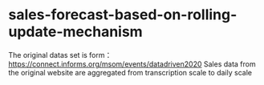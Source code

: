 # sales-forecast-based-on-rolling-update-mechanism
The original datas set is form：   https://connect.informs.org/msom/events/datadriven2020
Sales data from the original website are aggregated from transcription scale to daily scale

